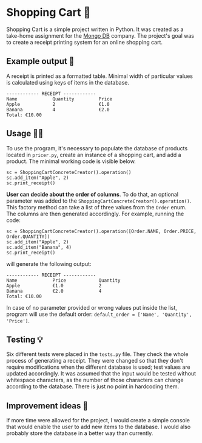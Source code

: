 # Shopping Cart 🤑

Shopping Cart is a simple project written in Python. It was created as a take-home assignment 
for the [Mongo DB](https://www.mongodb.com) company. The project's goal was to create a receipt printing system
for an online shopping cart.

## Example output 🥳
A receipt is printed as a formatted table. Minimal width of particular values is calculated using keys of items in the 
database.
```
------------ RECEIPT ------------
Name             Quantity         Price           
Apple            2                €1.0            
Banana           4                €2.0            
Total: €10.00
```

## Usage 👨‍💻
To use the program, it's necessary to populate the database of products located in `pricer.py`, create an
instance of a shopping cart, and add a product. The minimal working code is visible below.
```
sc = ShoppingCartConcreteCreator().operation()
sc.add_item("Apple", 2)
sc.print_receipt()
```
**User can decide about the order of columns**. To do that, an optional parameter was added to the 
`ShoppingCartConcreteCreator().operation()`. This factory method can take a list of three values from the `Order` 
enum. The columns are then generated accordingly. For example, running the code:
```
sc = ShoppingCartConcreteCreator().operation([Order.NAME, Order.PRICE, Order.QUANTITY])
sc.add_item("Apple", 2)
sc.add_item("Banana", 4)
sc.print_receipt()
```
will generate the following output:
```
------------ RECEIPT ------------
Name             Price            Quantity        
Apple            €1.0             2               
Banana           €2.0             4               
Total: €10.00
```
In case of no parameter provided or wrong values put inside the list, program will use the default order:
`default_order = ['Name', 'Quantity', 'Price']`.

## Testing 💡
Six different tests were placed in the `tests.py` file. They check the whole process of generating a receipt. They were
changed so that they don't require modifications when the different database is used; test values are updated accordingly.
It was assumed that the input would be tested without whitespace characters, as the number of those characters
can change according to the database. There is just no point in hardcoding them. 

## Improvement ideas 🤔

If more time were allowed for the project, I would create a simple console that would enable the user to add new
items to the database. I would also probably store the database in a better way than currently.